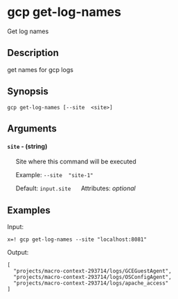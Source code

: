 # gcp get-log-names

Get log names

## Description

get names for gcp logs

## Synopsis

`gcp get-log-names [--site  <site>]`

## Arguments


#### `site` - (string)

&nbsp;&nbsp;&nbsp;&nbsp; Site where this command will be executed  

&nbsp;&nbsp;&nbsp;&nbsp; Example:  `--site  "site-1"`

&nbsp;&nbsp;&nbsp;&nbsp; Default: `input.site`
&nbsp;&nbsp;&nbsp;&nbsp; Attributes: _optional_  



## Examples

Input: 
```
x=! gcp get-log-names --site "localhost:8081"
```
Output: 
```
[                                                                                                                                                                  
  "projects/macro-context-293714/logs/GCEGuestAgent",
  "projects/macro-context-293714/logs/OSConfigAgent",
  "projects/macro-context-293714/logs/apache_access"
]
```

